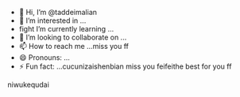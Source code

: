 - 👋 Hi, I’m @taddeimalian
- 👀 I’m interested in ...
- fight I’m currently learning ...
- 💞️ I’m looking to collaborate on ...
- 📫 How to reach me ...miss you ff
- 😄 Pronouns: ...
- ⚡ Fun fact: ...cucunizaishenbian
miss you feifeithe best for you ff
<!---cool guysifengzhengbanizhui
taddeimalian/taddeimalian is a ✨ special ✨ repository because its `README.md` (this file) appears on your GitHub profile.
You can click the Preview link to take a look at your changes.
--->
niwukequdai
